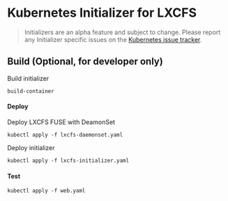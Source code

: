 # Kubernetes Initializer for LXCFS

> Initializers are an alpha feature and subject to change. Please report any Initializer specific issues on the [Kubernetes issue tracker](https://github.com/kubernetes/kubernetes/issues).

## Build (Optional, for developer only)

Build initializer

```
build-container
```

#### Deploy  

Deploy LXCFS FUSE with DeamonSet

```
kubectl apply -f lxcfs-daemonset.yaml
```

Deploy initializer

```
kubectl apply -f lxcfs-initializer.yaml
```

#### Test

```
kubectl apply -f web.yaml
```

